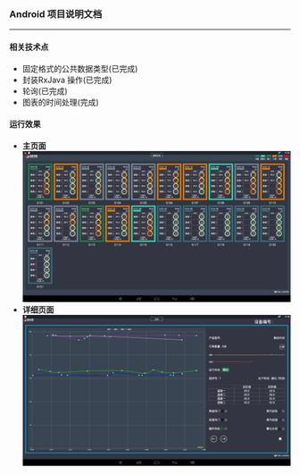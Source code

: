 ### Android 项目说明文档

---

#### 相关技术点

* 固定格式的公共数据类型(已完成)
* 封装RxJava 操作(已完成)
* 轮询(已完成)
* 图表的时间处理(完成)

#### 运行效果

* **主页面**
![主页面](screenshot/main.png)
* **详细页面**
![详细页面](screenshot/detail.png)